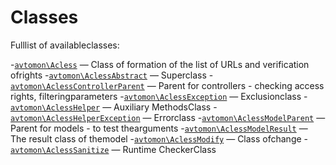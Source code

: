 Classes
======

Fulllist of availableclasses:

-[`avtomon\Acless`](avtomon/Acless.md) &mdash; Class of formation of the list of URLs and verification ofrights
-[`avtomon\AclessAbstract`](avtomon/AclessAbstract.md) &mdash; Superclass
-[`avtomon\AclessControllerParent`](avtomon/AclessControllerParent.md) &mdash; Parent for controllers - checking access rights, filteringparameters
-[`avtomon\AclessException`](avtomon/AclessException.md) &mdash; Exclusionclass
-[`avtomon\AclessHelper`](avtomon/AclessHelper.md) &mdash; Auxiliary MethodsClass
-[`avtomon\AclessHelperException`](avtomon/AclessHelperException.md) &mdash; Errorclass
-[`avtomon\AclessModelParent`](avtomon/AclessModelParent.md) &mdash; Parent for models - to test thearguments
-[`avtomon\AclessModelResult`](avtomon/AclessModelResult.md) &mdash; The result class of themodel
-[`avtomon\AclessModify`](avtomon/AclessModify.md) &mdash; Class ofchange
-[`avtomon\AclessSanitize`](avtomon/AclessSanitize.md) &mdash; Runtime CheckerClass
